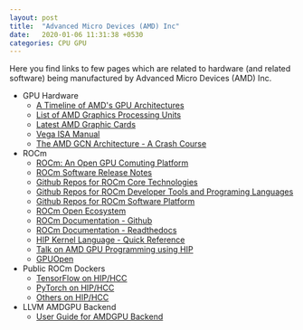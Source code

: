 ```yaml
---
layout: post
title:  "Advanced Micro Devices (AMD) Inc"
date:   2020-01-06 11:31:38 +0530
categories: CPU GPU
---
```


Here you find links to few pages which are related to hardware (and related software) being manufactured by Advanced Micro Devices (AMD) Inc.

* GPU Hardware
  * [A Timeline of AMD's GPU Architectures][1]
  * [List of AMD Graphics Processing Units][2]
  * [Latest AMD Graphic Cards][3]
  * [Vega ISA Manual][14]
  * [The AMD GCN Architecture - A Crash Course][15]
* ROCm
  * [ROCm: An Open GPU Comuting Platform][4]
  * [ROCm Software Release Notes][5]
  * [Github Repos for ROCm Core Technologies][6]
  * [Github Repos for ROCm Developer Tools and Programing Languages][8]
  * [Github Repos for ROCm Software Platform][9]
  * [ROCm Open Ecosystem][10]
  * [ROCm Documentation - Github][7]
  * [ROCm Documentation - Readthedocs][16]
  * [HIP Kernel Language - Quick Reference][17]
  * [Talk on AMD GPU Programming using HIP][11]
  * [GPUOpen][13]
* Public ROCm Dockers
  * [TensorFlow on HIP/HCC][18]
  * [PyTorch on HIP/HCC][19]
  * [Others on HIP/HCC][20]
* LLVM AMDGPU Backend
  * [User Guide for AMDGPU Backend][12]

[1]: /files/AMD/amd_graphics_card_timeline.jpg
[2]: https://en.wikipedia.org/wiki/List_of_AMD_graphics_processing_units
[3]: https://www.amd.com/en/graphics/radeon-rx-graphics
[4]: https://rocm.github.io/
[5]: https://github.com/RadeonOpenCompute/ROCm
[6]: https://github.com/RadeonOpenCompute
[7]: https://github.com/RadeonOpenCompute/ROCm_Documentation
[8]: https://github.com/ROCm-Developer-Tools
[9]: https://github.com/ROCmSoftwarePlatform
[10]: https://www.amd.com/en/graphics/servers-solutions-rocm
[11]: https://www.youtube.com/watch?v=3ZXbRJVvgJs
[12]: https://llvm.org/docs/AMDGPUUsage.html
[13]: https://gpuopen.com/
[14]: /files/AMD/Vega_7nm_Shader_ISA_26November2019.pdf
[15]: https://www.slideshare.net/DevCentralAMD/gs4106-the-amd-gcn-architecture-a-crash-course-by-layla-mah
[16]: https://rocm-documentation.readthedocs.io/en/latest/index.html
[17]: https://rocm-documentation.readthedocs.io/en/latest/Programming_Guides/Kernel_language.html#kernel-language
[18]: https://hub.docker.com/r/rocm/tensorflow
[19]: https://hub.docker.com/r/rocm/pytorch
[20]: https://hub.docker.com/u/rocm
